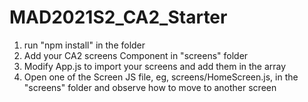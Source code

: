 # MAD2021S2_CA2_Starter

1. run "npm install" in the folder 
2. Add your CA2 screens Component in "screens" folder
3. Modify App.js to import your screens and add them in the array
4. Open one of the Screen JS file, eg, screens/HomeScreen.js, in the "screens" folder and observe how to move to another screen
